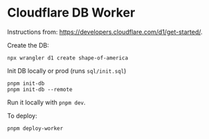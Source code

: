 # Cloudflare DB Worker

Instructions from: https://developers.cloudflare.com/d1/get-started/.

Create the DB:

```
npx wrangler d1 create shape-of-america
```

Init DB locally or prod (runs `sql/init.sql`)

```
pnpm init-db
pnpm init-db --remote
```

Run it locally with `pnpm dev`. 

To deploy:

```
pnpm deploy-worker
```

